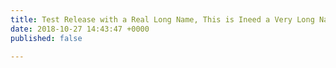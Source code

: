 ```yaml
---
title: Test Release with a Real Long Name, This is Ineed a Very Long Name for an Album
date: 2018-10-27 14:43:47 +0000
published: false

---
```

